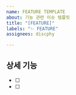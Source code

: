 ```yaml
---
name: FEATURE TEMPLATE
about: 기능 관련 이슈 템플릿
title: "[FEATURE]"
labels: "✨ FEATURE"
assignees: discphy

---
```


## 상세 기능 

- [ ]
- [ ]
